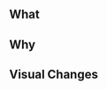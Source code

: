 ## What
<!-- Description of the change being made -->
<!-- Remember to add this to the CHANGELOG if applicable -->

## Why
<!-- What are the reasons behind this change being made? -->

## Visual Changes
<!-- If the change results in visual changes, show a before and after -->

<!--
## View Changes
https://govuk-publishing-compon-pr-[PR-NUMBER].herokuapp.com/
-->
